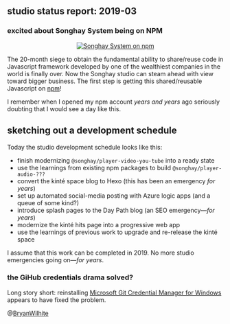 ## studio status report: 2019-03

### excited about Songhay System being on NPM

<div style="text-align:center">

<!-- cSpell:disable -->
<a href="https://www.flickr.com/photos/wilhite/33569352448/in/dateposted-public/" target="_blank"><img alt="Songhay System on npm" src="https://farm8.staticflickr.com/7821/33569352448_26e910c124_c.jpg" /></a>
<!-- cSpell:enable -->

</div>

The 20-month siege to obtain the fundamental ability to share/reuse code in Javascript framework developed by one of the wealthiest companies in the world is finally over. Now the Songhay studio can steam ahead with view toward bigger business. The first step is getting this shared/reusable Javascript on [npm](https://www.npmjs.com/~rasx)!

I remember when I opened my npm account _years and years_ ago seriously doubting that I would see a day like this.

## sketching out a development schedule

Today the studio development schedule looks like this:

* finish modernizing `@songhay/player-video-you-tube` into a ready state
* use the learnings from existing npm packages to build `@songhay/player-audio-???`
* convert the kinté space blog to Hexo (this has been an emergency _for years_)
* set up automated social-media posting with Azure logic apps (and a queue of some kind?)
* introduce splash pages to the Day Path blog (an SEO emergency—_for years_)
* modernize the kinté hits page into a progressive web app
* use the learnings of previous work to upgrade and re-release the kinté space

I assume that this work can be completed in 2019. No more studio emergencies going on—_for years_.

### the GiHub credentials drama solved?

Long story short: reinstalling [Microsoft Git Credential Manager for Windows](https://github.com/Microsoft/Git-Credential-Manager-for-Windows/releases/latest) appears to have fixed the problem.

@[BryanWilhite](https://twitter.com/bryanwilhite)

